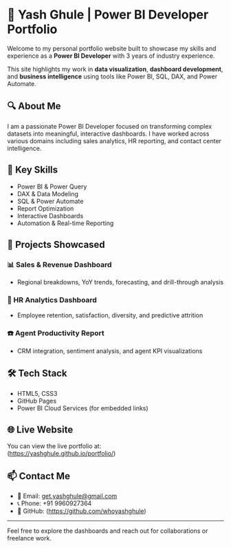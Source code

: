 # 💼 Yash Ghule | Power BI Developer Portfolio

Welcome to my personal portfolio website built to showcase my skills and experience as a **Power BI Developer** with 3 years of industry experience.

This site highlights my work in **data visualization**, **dashboard development**, and **business intelligence** using tools like Power BI, SQL, DAX, and Power Automate.

## 🔍 About Me

I am a passionate Power BI Developer focused on transforming complex datasets into meaningful, interactive dashboards. I have worked across various domains including sales analytics, HR reporting, and contact center intelligence.

## 🎯 Key Skills

- Power BI & Power Query
- DAX & Data Modeling
- SQL & Power Automate
- Report Optimization
- Interactive Dashboards
- Automation & Real-time Reporting

## 🚀 Projects Showcased

### 📊 Sales & Revenue Dashboard
- Regional breakdowns, YoY trends, forecasting, and drill-through analysis

### 👥 HR Analytics Dashboard
- Employee retention, satisfaction, diversity, and predictive attrition

### ☎️ Agent Productivity Report
- CRM integration, sentiment analysis, and agent KPI visualizations

## 🛠️ Tech Stack

- HTML5, CSS3
- GitHub Pages
- Power BI Cloud Services (for embedded links)

## 🌐 Live Website

You can view the live portfolio at:  
(https://yashghule.github.io/portfolio/)


## 📫 Contact Me

- 📧 Email: get.yashghule@gmail.com  
- 📞 Phone: +91 9960927364  
- 🔗 GitHub: (https://github.com/whoyashghule)

---

Feel free to explore the dashboards and reach out for collaborations or freelance work.
